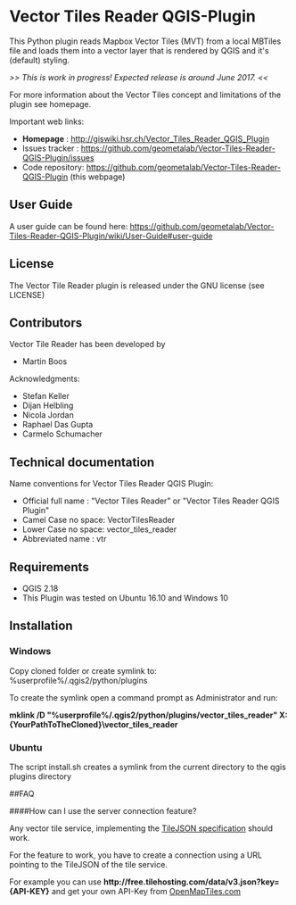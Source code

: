 # Vector Tiles Reader QGIS-Plugin

This Python plugin reads Mapbox Vector Tiles (MVT) from a local MBTiles file and loads them into a vector layer that is rendered by QGIS and it's (default) styling.

_>> This is work in progress! Expected release is around June 2017. <<_

For more information about the Vector Tiles concept and limitations of the plugin see homepage.

Important web links:
* __Homepage__ : http://giswiki.hsr.ch/Vector_Tiles_Reader_QGIS_Plugin
* Issues tracker : https://github.com/geometalab/Vector-Tiles-Reader-QGIS-Plugin/issues
* Code repository: https://github.com/geometalab/Vector-Tiles-Reader-QGIS-Plugin (this webpage)

## User Guide
A user guide can be found here: https://github.com/geometalab/Vector-Tiles-Reader-QGIS-Plugin/wiki/User-Guide#user-guide

## License

The Vector Tile Reader plugin is released under the GNU license (see LICENSE)

## Contributors

Vector Tile Reader has been developed by

* Martin Boos

Acknowledgments:

* Stefan Keller
* Dijan Helbling
* Nicola Jordan
* Raphael Das Gupta
* Carmelo Schumacher

## Technical documentation

Name conventions for Vector Tiles Reader QGIS Plugin:

* Official full name : "Vector Tiles Reader" or "Vector Tiles Reader QGIS Plugin"
* Camel Case no space: VectorTilesReader
* Lower Case no space: vector_tiles_reader
* Abbreviated name   : vtr

## Requirements
* QGIS 2.18
* This Plugin was tested on Ubuntu 16.10 and Windows 10

## Installation
### Windows
Copy cloned folder or create symlink to: 
%userprofile%/.qgis2/python/plugins

To create the symlink open a command prompt as Administrator and run:

**mklink /D "%userprofile%/.qgis2/python/plugins/vector_tiles_reader" X:\{YourPathToTheCloned}\vector_tiles_reader**

### Ubuntu
The script install.sh creates a symlink from the current directory to the qgis plugins directory

##FAQ

####How can I use the server connection feature?

Any vector tile service, implementing the [TileJSON specification](https://github.com/mapbox/tilejson-spec/tree/master/2.2.0)  should work.

For the feature to work, you have to create a connection using a URL pointing to the TileJSON of the tile service.

For example you can use **http://free&#46;tilehosting&#46;com/data/v3.json?key={API-KEY}** and get your own API-Key from [OpenMapTiles.com](https://openmaptiles.com/hosting/)
